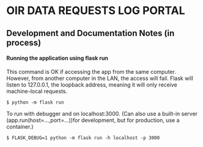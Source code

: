 # OIR DATA REQUESTS LOG PORTAL
## Development and Documentation Notes (in process)


#### Running the application using flask run
This command is OK if accessing the app from the same computer. However, from another computer in the LAN,
the access will fail. Flask will listen to 127.0.0.1, the loopback address, meaning it will only receive machine-local requests.

```
$ python -m flask run
```

To run with debugger and on localhost:3000. (Can also use a built-in server (app.run(host=...,port=...))for development, but for production, use a container.)

```
$ FLASK_DEBUG=1 python -m flask run -h localhost -p 3000
```


